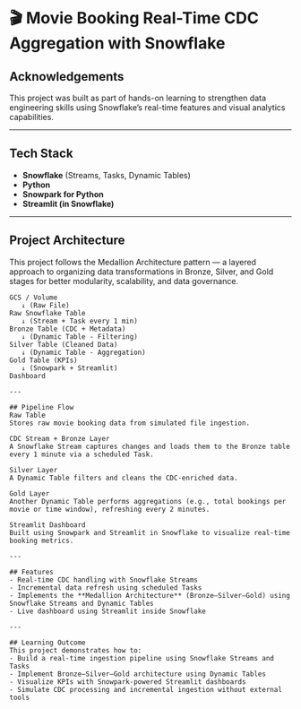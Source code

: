 # 🎬 Movie Booking Real-Time CDC Aggregation with Snowflake

##  Acknowledgements
This project was built as part of hands-on learning to strengthen data engineering skills using Snowflake’s real-time features and visual analytics capabilities.

---

## Tech Stack

- **Snowflake** (Streams, Tasks, Dynamic Tables)
- **Python**
- **Snowpark for Python**
- **Streamlit (in Snowflake)**

---

## Project Architecture
This project follows the Medallion Architecture pattern — a layered approach to organizing data transformations in Bronze, Silver, and Gold stages for better modularity, scalability, and data governance.
```plaintext
GCS / Volume
   ↓ (Raw File)
Raw Snowflake Table
   ↓ (Stream + Task every 1 min)
Bronze Table (CDC + Metadata)
   ↓ (Dynamic Table - Filtering)
Silver Table (Cleaned Data)
   ↓ (Dynamic Table - Aggregation)
Gold Table (KPIs)
   ↓ (Snowpark + Streamlit)
Dashboard

---

## Pipeline Flow
Raw Table
Stores raw movie booking data from simulated file ingestion.

CDC Stream + Bronze Layer
A Snowflake Stream captures changes and loads them to the Bronze table every 1 minute via a scheduled Task.

Silver Layer
A Dynamic Table filters and cleans the CDC-enriched data.

Gold Layer
Another Dynamic Table performs aggregations (e.g., total bookings per movie or time window), refreshing every 2 minutes.

Streamlit Dashboard
Built using Snowpark and Streamlit in Snowflake to visualize real-time booking metrics.

---

## Features
- Real-time CDC handling with Snowflake Streams
- Incremental data refresh using scheduled Tasks
- Implements the **Medallion Architecture** (Bronze–Silver–Gold) using Snowflake Streams and Dynamic Tables
- Live dashboard using Streamlit inside Snowflake

---

## Learning Outcome
This project demonstrates how to:
- Build a real-time ingestion pipeline using Snowflake Streams and Tasks
- Implement Bronze–Silver–Gold architecture using Dynamic Tables
- Visualize KPIs with Snowpark-powered Streamlit dashboards
- Simulate CDC processing and incremental ingestion without external tools

